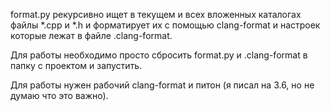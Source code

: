 format.py рекурсивно ищет в текущем и всех вложенных каталогах файлы *.cpp и *.h и форматирует их с помощью clang-format и настроек которые лежат в файле .clang-format.

Для работы необходимо просто сбросить format.py и .clang-format в папку с проектом и запустить.

Для работы нужен рабочий clang-format и питон (я писал на 3.6, но не думаю что это важно).
